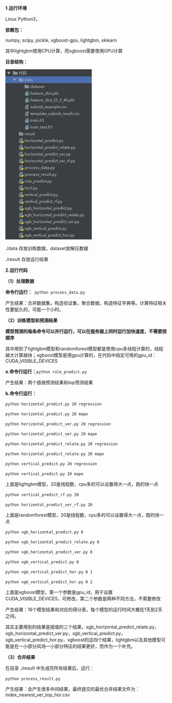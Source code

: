 **1.运行环境**

Linux Python3，

**依赖包：**

numpy, scipy, pickle, xgboost-gpu, lightgbm, sklearn

其中lightgbm使用CPU计算，而xgboost需要使用GPU计算

**目录结构：**

![1552813759590](.\pic\1552813759590.png)

./data 存放训练数据，dataset放解压数据

./result 存放运行结果



**2.运行代码**

**（1）处理数据**

**命令行运行：**``` python process_data.py``` 

产生结果：合并数据集，构造验证集，聚合数据，构造特征字典等。计算特征相关性要挺久的，可能一个小时。

**（2）训练模型和预测结果**

**模型预测的每条命令可以并行运行，可以在服务器上同时运行加快速度，不需要按顺序**

其中用到了lightgbm模型和randomforest模型都是使用cpu多线程计算的，线程越大计算越快；xgboost模型是用gpu计算的，在代码中指定可用的gpu_id：CUDA_VISIBLE_DEVICES

**a.命令行运行：**```python rule_predict.py```

产生结果：两个插值预测结果和top预测结果

**b.命令行运行：**

```python horizontal_predict.py 20 regression```

```python horizontal_predict.py 20 mape```

```python horizontal_predict_ver.py 20 regression```

```python horizontal_predict_ver.py 20 mape```

```python horizontal_predict_relate.py 20 regression```

```python horizontal_predict_relate.py 20 mape```

```python vertical_predict.py 20 regression```

```python vertical_predict.py 20 mape```

上面是lightgbm模型，20是线程数，cpu多的可以设置得大一点，跑的快一点

```python vertical_predict_rf.py 20```

```python horizontal_predict_ver_rf.py 20```

上面是randomforest模型，20是线程数，cpu多的可以设置得大一点，跑的快一点

```python xgb_horizontal_predict.py 0 ```

```python xgb_horizontal_predict_relate.py 0 ```

```python xgb_horizontal_predict_ver.py 0 ```

```python xgb_vertical_predict.py 0 ```

```python xgb_vertical_predict_hor.py 0 1 ```

```python xgb_vertical_predict_hor.py 0 2 ```

上面是xgboost模型，第一个参数是gpu_id，用于设置CUDA_VISIBLE_DEVICES，可修改，第二个参数是两种不同方法，不需要修改

产生结果：16个模型结果和对应的得分表，每个模型的运行时间大概在1天到2天之间。

其实主要用到的结果是插值的三个结果，xgb_horizontal_predict_relate.py，xgb_horizontal_predict_ver.py，xgb_vertical_predict.py， xgb_vertical_predict_hor.py，xgboost的这四个结果，lightgbm以及其他模型可能是在一小部分风场一小部分特征的结果更好，而作为一个补充。

**（3）合并结果**

在目录 ./result 中生成完所有结果后，运行：

```python process_result.py```

产生结果：会产生很多中间结果，最终提交的最优合并结果文件为：index_nearest_ver_top_hor.csv

